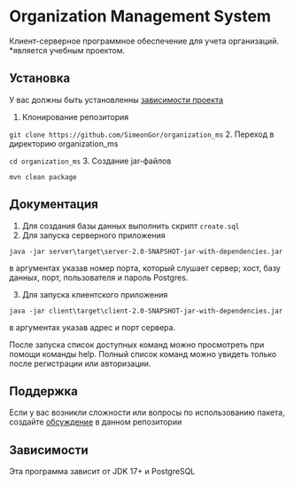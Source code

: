 # Organization Management System
Клиент-серверное программное обеспечение для учета организаций. 
*является учебным проектом.

## Установка
У вас должны быть установленны [зависимости проекта](https://github.com/SimeonGor/organization_ms#зависимости)

1. Клонирование репозитория 
 
 ```git clone https://github.com/SimeonGor/organization_ms```
2. Переход в директорию organization_ms 

```cd organization_ms```
3. Создание jar-файлов

```mvn clean package```

## Документация
1. Для создания базы данных выполнить скрипт ```create.sql```
2. Для запуска серверного приложения
   
```java -jar server\target\server-2.0-SNAPSHOT-jar-with-dependencies.jar```

в аргументах указав номер порта, который слушает сервер; хост, базу данных, порт, пользователя и пароль Postgres.

3. Для запуска клиентского приложения
   
```java -jar client\target\client-2.0-SNAPSHOT-jar-with-dependencies.jar```

в аргументах указав адрес и порт сервера. 

После запуска список доступных команд можно просмотреть при помощи команды help. 
Полный список команд можно увидеть только после регистрации или авторизации.

## Поддержка
Если у вас возникли сложности или вопросы по использованию пакета, создайте
[обсуждение](https://github.com/SimeonGor/organization_ms/issues/new) в данном репозитории

## Зависимости 
Эта программа зависит от JDK 17+ и PostgreSQL